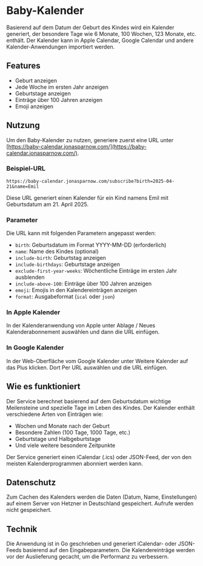 # Baby-Kalender

Basierend auf dem Datum der Geburt des Kindes wird ein Kalender generiert, der besondere Tage wie 6 Monate, 100 Wochen, 123 Monate, etc. enthält. Der Kalender kann in Apple Calendar, Google Calendar und andere Kalender-Anwendungen importiert werden.

## Features

- Geburt anzeigen
- Jede Woche im ersten Jahr anzeigen
- Geburtstage anzeigen
- Einträge über 100 Jahren anzeigen
- Emoji anzeigen

## Nutzung

Um den Baby-Kalender zu nutzen, generiere zuerst eine URL unter [https://baby-calendar.jonasparnow.com/](https://baby-calendar.jonasparnow.com/).

### Beispiel-URL

```
https://baby-calendar.jonasparnow.com/subscribe?birth=2025-04-21&name=Emil
```

Diese URL generiert einen Kalender für ein Kind namens Emil mit Geburtsdatum am 21. April 2025.

### Parameter

Die URL kann mit folgenden Parametern angepasst werden:

- `birth`: Geburtsdatum im Format YYYY-MM-DD (erforderlich)
- `name`: Name des Kindes (optional)
- `include-birth`: Geburtstag anzeigen
- `include-birthdays`: Geburtstage anzeigen
- `exclude-first-year-weeks`: Wöchentliche Einträge im ersten Jahr ausblenden
- `include-above-100`: Einträge über 100 Jahren anzeigen
- `emoji`: Emojis in den Kalendereinträgen anzeigen
- `format`: Ausgabeformat (`ical` oder `json`)

### In Apple Kalender

In der Kalenderanwendung von Apple unter Ablage / Neues Kalenderabonnement auswählen und dann die URL einfügen.

### In Google Kalender

In der Web-Oberfläche vom Google Kalender unter Weitere Kalender auf das Plus klicken. Dort Per URL auswählen und die URL einfügen.

## Wie es funktioniert

Der Service berechnet basierend auf dem Geburtsdatum wichtige Meilensteine und spezielle Tage im Leben des Kindes. Der Kalender enthält verschiedene Arten von Einträgen wie:

- Wochen und Monate nach der Geburt
- Besondere Zahlen (100 Tage, 1000 Tage, etc.)
- Geburtstage und Halbgeburtstage
- Und viele weitere besondere Zeitpunkte

Der Service generiert einen iCalendar (.ics) oder JSON-Feed, der von den meisten Kalenderprogrammen abonniert werden kann.

## Datenschutz

Zum Cachen des Kalenders werden die Daten (Datum, Name, Einstellungen) auf einem Server von Hetzner in Deutschland gespeichert. Aufrufe werden nicht gespeichert.

## Technik

Die Anwendung ist in Go geschrieben und generiert iCalendar- oder JSON-Feeds basierend auf den Eingabeparametern. Die Kalendereinträge werden vor der Auslieferung gecacht, um die Performanz zu verbessern.
